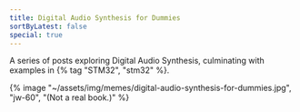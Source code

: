 ```yaml
---
title: Digital Audio Synthesis for Dummies
sortByLatest: false
special: true
---
```


A series of posts exploring Digital Audio Synthesis, culminating with examples in {% tag "STM32", "stm32" %}.

{% image "~/assets/img/memes/digital-audio-synthesis-for-dummies.jpg", "jw-60", "(Not a real book.)" %}
